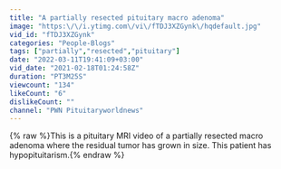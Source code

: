 ```yaml
---
title: "A partially resected pituitary macro adenoma"
image: "https:\/\/i.ytimg.com\/vi\/fTDJ3XZGynk\/hqdefault.jpg"
vid_id: "fTDJ3XZGynk"
categories: "People-Blogs"
tags: ["partially","resected","pituitary"]
date: "2022-03-11T19:41:09+03:00"
vid_date: "2021-02-18T01:24:58Z"
duration: "PT3M25S"
viewcount: "134"
likeCount: "6"
dislikeCount: ""
channel: "PWN Pituitaryworldnews"
---
```

{% raw %}This is a pituitary MRI video of a partially resected macro adenoma where the residual tumor has grown in size.  This patient has hypopituitarism.{% endraw %}
